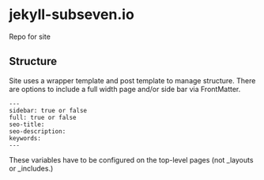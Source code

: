 # jekyll-subseven.io
Repo for site

## Structure
Site uses a wrapper template and post template to manage structure. There are options to include a full width page and/or side bar via FrontMatter. 

```
---
sidebar: true or false
full: true or false
seo-title:
seo-description:
keywords:
---
```

These variables have to be configured on the top-level pages (not _layouts or _includes.)
